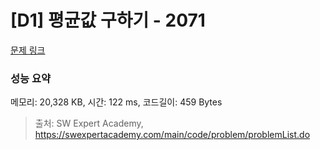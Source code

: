 # [D1] 평균값 구하기 - 2071 

[문제 링크](https://swexpertacademy.com/main/code/problem/problemDetail.do?contestProbId=AV5QRnJqA5cDFAUq) 

### 성능 요약

메모리: 20,328 KB, 시간: 122 ms, 코드길이: 459 Bytes



> 출처: SW Expert Academy, https://swexpertacademy.com/main/code/problem/problemList.do